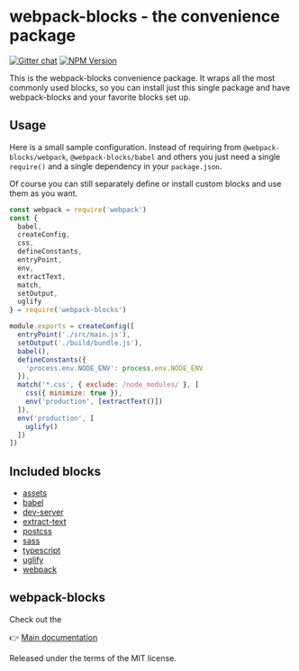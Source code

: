 # webpack-blocks - the convenience package

[![Gitter chat](https://badges.gitter.im/webpack-blocks.svg)](https://gitter.im/webpack-blocks)
[![NPM Version](https://img.shields.io/npm/v/webpack-blocks.svg)](https://www.npmjs.com/package/webpack-blocks)

This is the webpack-blocks convenience package. It wraps all the most commonly used blocks, so you can install just this single package and have webpack-blocks and your favorite blocks set up.


## Usage

Here is a small sample configuration. Instead of requiring from `@webpack-blocks/webpack`, `@webpack-blocks/babel` and others you just need a single `require()` and a single dependency in your `package.json`.

Of course you can still separately define or install custom blocks and use them as you want.

```js
const webpack = require('webpack')
const {
  babel,
  createConfig,
  css,
  defineConstants,
  entryPoint,
  env,
  extractText,
  match,
  setOutput,
  uglify
} = require('webpack-blocks')

module.exports = createConfig([
  entryPoint('./src/main.js'),
  setOutput('./build/bundle.js'),
  babel(),
  defineConstants({
    'process.env.NODE_ENV': process.env.NODE_ENV
  }),
  match('*.css', { exclude: /node_modules/ }, [
    css({ minimize: true }),
    env('production', [extractText()])
  ]),
  env('production', [
    uglify()
  ])
])
```

## Included blocks

* [assets](https://github.com/andywer/webpack-blocks/tree/master/packages/assets)
* [babel](https://github.com/andywer/webpack-blocks/tree/master/packages/babel)
* [dev-server](https://github.com/andywer/webpack-blocks/tree/master/packages/dev-server)
* [extract-text](https://github.com/andywer/webpack-blocks/tree/master/packages/extract-text)
* [postcss](https://github.com/andywer/webpack-blocks/tree/master/packages/postcss)
* [sass](https://github.com/andywer/webpack-blocks/tree/master/packages/sass)
* [typescript](https://github.com/andywer/webpack-blocks/tree/master/packages/typescript)
* [uglify](https://github.com/andywer/webpack-blocks/tree/master/packages/uglify)
* [webpack](https://github.com/andywer/webpack-blocks/tree/master/packages/webpack)


## webpack-blocks

Check out the

👉 [Main documentation](https://github.com/andywer/webpack-blocks)

Released under the terms of the MIT license.
